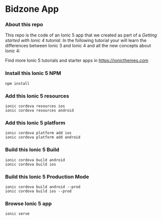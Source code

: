 ﻿# Bidzone App

### About this repo

This repo is the code of an Ionic 5 app that we created as part of a _Getting started with Ionic 4 tutorial_. In the following tutorial your will learn the differences between Ionic 3 and Ionic 4 and all the new concepts about Ionic 4:

Find more Ionic 5 tutorials and starter apps in https://ionicthemes.com

### Install this Ionic 5 NPM

```
npm install
```

### Add this Ionic 5 resources

```
ionic cordova resources ios
ionic cordova resources android
```

### Add this Ionic 5 platform

```
ionic cordova platform add ios
ionic cordova platform add android
```

### Build this Ionic 5 Build

```
ionic cordova build android
ionic cordova build ios
```

### Build this Ionic 5 Production Mode

```
ionic cordova build android --prod
ionic cordova build ios --prod
```

### Browse Ionic 5 app

```
ionic serve
```
